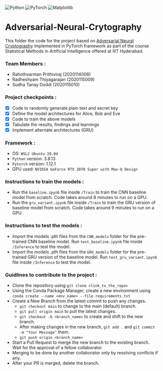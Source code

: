 ![Python](https://img.shields.io/badge/python-3670A0?style=for-the-badge&logo=python&logoColor=ffdd54)
![PyTorch](https://img.shields.io/badge/PyTorch-%23EE4C2C.svg?style=for-the-badge&logo=PyTorch&logoColor=white)
![Matplotlib](https://img.shields.io/badge/Matplotlib-%23ffffff.svg?style=for-the-badge&logo=Matplotlib&logoColor=black)

# Adversarial-Neural-Crytography

This folder the code for the project based on <a href="https://arxiv.org/pdf/1610.06918.pdf">Adversarial Neural Cryptography</a> implemented in PyTorch framework as part of the course Statistical Methods in Artificial Intelligence offered at IIIT Hyderabad.

### Team Members :
- Rahothvarman Prithiviraj (2020114008)
- Radheshyam Thiyagarajan (2020115009)
- Sudha Tanay Doddi (2020115010)

### Project checkpoints :
- [x] Code to randomly generate plain text and secret key
- [x] Define the model architectures for Alice, Bob and Eve
- [x] Code to train the above models
- [x] Tabulate the results, findings and learnings
- [x] Implement alternate architectures (GRU)

### Framework :
- OS: ```WSL2 Ubuntu 20.04```
- ```Python``` version: 3.8.13
- ```Pytorch``` version: 1.12.1
- GPU used: ```NVIDIA GeForce RTX 2070 Super with Max-Q Design```

### Instructions to train the models :
- Run the ```baseline.ipynb``` file inside ```/Train``` to train the CNN baseline model from scratch. Code takes around 8 minutes to run on a GPU.
- Run the ```gru_variant.ipynb``` file inside ```/Train``` to train the GRU version of baseline model from scratch. Code takes around 9 minutes to run on a GPU.

### Instructions to test the models :
- Import the models .pth files from the ```CNN_models``` folder for the pre-trained CNN baseline model. Run ```test_baseline.ipynb``` file inside ```/Inference``` to test the model.
- Import the models .pth files from the ```GRU_models``` folder for the pre-trained GRU version of the baseline model. Run ```test_gru_variant.ipynb``` file inside ```/Inference``` to test the model.

### Guidlines to contribute to the project : 
- Clone the repository using ```git clone <link_to_the_repo>```
- Using the Conda Package Manager, create a new environment using ```conda create --name <env_name> --file requirements.txt```
- Create a New Branch from the latest commit to push any changes.
    - ```git checkout main``` to change to the main (default) branch.
    - ```git pull origin main``` to pull the latest changes.
    - ```git checkout -b <branch_name>``` to create and shift to the new branch.
    - After making changes in the new branch, ```git add .``` and ```git commit -m "Your Message"``` them.
    - ```git push origin <branch_name>```
- Start a Pull Request to merge the new branch to the existing branch. Wait for the approval of a fellow collaborator.
- Merging to be done by another collaborator only by resolving conflicts if any.
- After your PR is merged, delete the branch.
